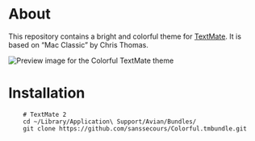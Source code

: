 # About #

This repository contains a bright and colorful theme for [TextMate](https://github.com/textmate/textmate). It is based
on “Mac Classic” by Chris Thomas.

![Preview image for the Colorful TextMate theme](https://raw.github.com/sanssecours/Colorful.tmbundle/documentation/Preview.png)

# Installation #

```shell
    # TextMate 2
	cd ~/Library/Application\ Support/Avian/Bundles/
	git clone https://github.com/sanssecours/Colorful.tmbundle.git
```
